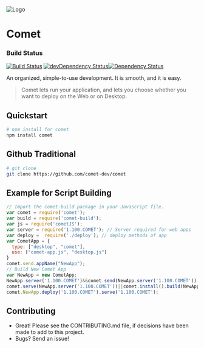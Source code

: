 ![Logo](https://raw.githubusercontent.com/mosesag0813/comet/master/resources/Drawing%20(1).png)
# Comet

### Build Status
[![Build Status](https://travis-ci.org/comet-dev/comet.svg?branch=master)](https://travis-ci.org/comet-dev/comet) [![devDependency Status](https://david-dm.org/comet-dev/comet/dev-status.svg)](https://david-dm.org/mosesag0813/comet#info=devDependencies)[![Dependency Status](https://david-dm.org/comet-dev/comet.svg)](https://david-dm.org/mosesag0813/comet)

An organized, simple-to-use development. It is smooth, and it is easy. 
> Comet lets run your application, and lets you choose whether you want to deploy on the Web or on Desktop.

## Quickstart

```sh
# npm install for comet
npm install comet
```
## Github Traditional
```sh
# git clone
git clone https://github.com/comet-dev/comet
```
## Example for Script Building
```js
// Import the comet-build package in your JavaScript file.
var comet = require('comet');
var build = require('comet-build');
var js = require('cometJS');
var server = require('1.100.COMET'); // Server required for web apps
var deploy =  require('./deploy'); // deploy methods of app
var CometApp = {
  type: ["desktop", "comet"],
  use: ["comet-app.js", "desktop.js"]
}
comet.send.appName("NewApp");
// Build New Comet App
var NewApp = new CometApp;
NewApp.server('1.100.COMET')&&comet.send(NewApp.server('1.100.COMET'));
comet.serve(NewApp.server('1.100.COMET'))||comet.install().build(NewApp);
comet.NewApp.deploy('1.100.COMET').serve('1.100.COMET');
```
## Contributing
- Great! Please see the CONTRIBUTING.md file, if decisions have been made to add to this project.
- Bugs? Send an issue!

